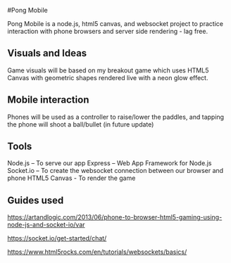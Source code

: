 #Pong Mobile

Pong Mobile is a node.js, html5 canvas, and websocket project to practice interaction with phone browsers and server side rendering - lag free.

## Visuals and Ideas
Game visuals will be based on my breakout game which uses HTML5 Canvas with geometric shapes rendered live with a neon glow effect.

## Mobile interaction
Phones will be used as a controller to raise/lower the paddles, and tapping the phone will shoot a ball/bullet (in future update)

## Tools
Node.js – To serve our app
Express – Web App Framework for Node.js
Socket.io – To create the websocket connection between our browser and phone
HTML5 Canvas - To render the game


## Guides used
https://artandlogic.com/2013/06/phone-to-browser-html5-gaming-using-node-js-and-socket-io/var

https://socket.io/get-started/chat/

https://www.html5rocks.com/en/tutorials/websockets/basics/
